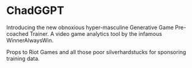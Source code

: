 # ChadGGPT

Introducing the new obnoxious hyper-masculine Generative Game Pre-coached Trainer.
A video game analytics tool by the infamous WinnerAlwaysWin.

Props to Riot Games and all those poor silverhardstucks for sponsoring training data.

